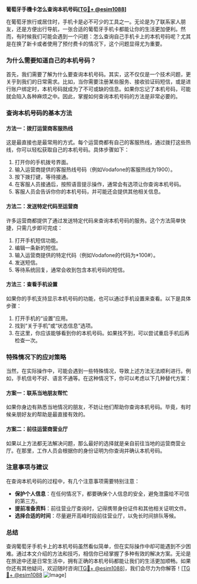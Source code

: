 **葡萄牙手機卡怎么查询本机号码[[TG💪+ @esim1088](https://t.me/s/esim1088)]**

在葡萄牙旅行或居住时，手机卡是必不可少的工具之一。无论是为了联系家人朋友，还是方便出行导航，一张合适的葡萄牙手机卡都能让你的生活更加便利。然而，有时候我们可能会遇到一个问题：怎么查询自己手机卡上的本机号码呢？尤其是在换了新卡或者使用了预付费卡的情况下，这个问题显得尤为重要。

### 为什么需要知道自己的本机号码？

首先，我们需要了解为什么要查询本机号码。其实，这不仅仅是一个技术问题，更关乎到我们的日常需求。比如，当你需要注册某些服务、接收验证码短信，或是进行账户绑定时，本机号码就成为了不可或缺的信息。如果你忘记了本机号码，可能就会陷入各种麻烦之中。因此，掌握如何查询本机号码的方法是非常必要的。

### 查询本机号码的基本方法

#### 方法一：拨打运营商客服热线
这是最直接也是最常用的方式。每个运营商都有自己的客服热线，通过拨打这些热线，你可以轻松获取自己的本机号码。具体步骤如下：
1. 打开你的手机拨号界面。
2. 输入运营商提供的客服热线号码（例如Vodafone的客服热线为1900）。
3. 按下拨打键，等待接通。
4. 在客服人员接通后，按照语音提示操作，通常会有选项让你查询本机号码。
5. 客服人员会告诉你你的本机号码，并可能还会提供其他相关信息。

#### 方法二：发送特定代码至运营商
许多运营商都提供了通过发送特定代码来查询本机号码的服务。这个方法简单快捷，只需几步即可完成：
1. 打开手机短信功能。
2. 编辑一条新的短信。
3. 输入运营商提供的特定代码（例如Vodafone的代码为*100#）。
4. 发送短信。
5. 等待系统回复，通常会收到包含本机号码的短信。

#### 方法三：查看手机设置
如果你的手机支持显示本机号码的功能，也可以通过手机设置来查看。以下是具体步骤：
1. 打开手机的“设置”应用。
2. 找到“关于手机”或“状态信息”选项。
3. 在这里，你应该能够看到你的本机号码。如果找不到，可以尝试重启手机后再检查一次。

### 特殊情况下的应对策略

当然，在实际操作中，可能会遇到一些特殊情况，导致上述方法无法顺利进行。例如，手机信号不好、语言不通等。在这种情况下，你可以考虑以下几种替代方案：

#### 方案一：联系当地朋友帮忙
如果你身边有熟悉当地情况的朋友，不妨让他们帮助你查询本机号码。毕竟，有时候亲朋好友的帮助是最直接有效的。

#### 方案二：前往运营商营业厅
如果以上方法都无法解决问题，那么最好的选择就是亲自前往当地的运营商营业厅。在那里，工作人员会根据你的身份证明为你查询并确认本机号码。

### 注意事项与建议

在查询本机号码的过程中，有几个注意事项需要特别注意：
- **保护个人信息**：在任何情况下，都要确保个人信息的安全，避免泄露给不可信的第三方。
- **提前准备资料**：前往营业厅查询时，记得携带身份证件和其他相关证明文件。
- **选择合适的时间**：尽量避开高峰时段前往营业厅，以免长时间排队等候。

### 总结

查询葡萄牙手机卡上的本机号码虽然看似简单，但在实际操作中却可能遇到不少困难。通过本文介绍的方法和技巧，相信你已经掌握了多种有效的解决方案。无论是在旅途中还是日常生活中，拥有正确的本机号码都能让我们的生活更加顺畅。如果你还有其他疑问，欢迎随时咨询[[TG💪+ @esim1088](https://t.me/s/esim1088)]，我们会尽力为你解答！[[TG💪+ @esim1088](https://t.me/s/esim1088) ![Image](https://i.postimg.cc/4NQfJmqS/Snipaste-2025-05-13-00-14-12.png)]